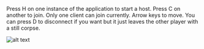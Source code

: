 Press H on one instance of the application to start a host. Press C on another to join. Only one client can join currently. Arrow keys to move. You can press D to disconnect if you want but it just leaves the other player with a still corpse.

![alt text](https://external-preview.redd.it/Mzk6FH-vNpHwl52is0g4m7qnyZHbiv8SsCjkCCL7gDw.jpg?auto=webp&s=0cf85e056c837065b7c248eb0b07d8d3d4af2353)